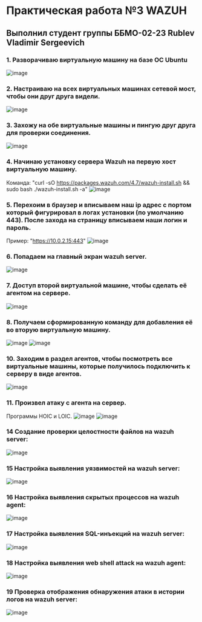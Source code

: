# Практическая работа №3 WAZUH
## Выполнил студент группы ББМО-02-23 Rublev Vladimir Sergeevich

### 1. Разворачиваю виртуальную машину на базе ОС Ubuntu
![image](https://github.com/vladimirrublev/sssl3/blob/main/screenshot/1.jpeg)

### 2. Настраиваю на всех виртуальных машинах сетевой мост, чтобы они друг друга видели. 
![image](https://github.com/vladimirrublev/sssl3/blob/main/screenshot/2.jpeg)

### 3. Захожу на обе виртуальные машины и пингую друг друга для проверки соединения.  
![image](https://github.com/vladimirrublev/sssl3/blob/main/screenshot/3.jpg)

### 4. Начинаю установку сервера Wazuh на первую хост виртуальную машину.
Команда: "curl -sO https://packages.wazuh.com/4.7/wazuh-install.sh && sudo bash ./wazuh-install.sh -a"
![image](https://github.com/vladimirrublev/sssl3/blob/main/screenshot/4.jpg)

### 5. Перехоим в браузер и вписываем наш ip адрес с портом который фигурировал в логах установки (по умолчанию 443). После захода на страницу вписываем наши логин и пароль. 
Пример: "https://10.0.2.15:443"
![image](https://github.com/vladimirrublev/sssl3/blob/main/screenshot/6.png)

### 6. Попадаем на главный экран wazuh server.
![image](https://github.com/vladimirrublev/sssl3/blob/main/screenshot/7.png)

### 7. Доступ второй виртуальной машине, чтобы сделать её агентом на сервере. 
![image](https://github.com/vladimirrublev/sssl3/blob/main/screenshot/8.png)

### 8. Получаем сформированную команду для добавления её во вторую виртуальную машину. 
![image](https://github.com/vladimirrublev/sssl3/blob/main/screenshot/99.png)
![image](https://github.com/vladimirrublev/sssl3/blob/main/screenshot/9.jpg)

### 10. Заходим в раздел агентов, чтобы посмотреть все виртуальные машины, которые получилось подключить к серверу в виде агентов.
![image](https://github.com/vladimirrublev/sssl3/blob/main/screenshot/10.png)

### 11. Произвел атаку с агента на сервер. 
Программы HOIC и LOIC. 
![image](https://github.com/vladimirrublev/sssl3/blob/main/screenshot/11.png)
![image](https://github.com/vladimirrublev/sssl3/blob/main/screenshot/11%201.png)

### 14 Создание проверки целостности файлов на wazuh server:

![image](https://github.com/vladimirrublev/sssl3/blob/main/screenshot/14.jpg)

### 15 Настройка выявления уязвимостей на wazuh server:

![image](https://github.com/vladimirrublev/sssl3/blob/main/screenshot/15.png)

### 16 Настройка выявления скрытых процессов на wazuh agent:

![image](https://github.com/vladimirrublev/sssl3/blob/main/screenshot/16.png)

### 17 Настройка выявления SQL-инъекций на wazuh server:

![image](https://github.com/vladimirrublev/sssl3/blob/main/screenshot/17.png)

### 18 Настройка выявления web shell attack на wazuh agent:

![image](https://github.com/vladimirrublev/sssl3/blob/main/screenshot/18.png)

### 19 Проверка отображения обнаружения атаки в истории логов на wazuh server:

![image](https://github.com/vladimirrublev/sssl3/blob/main/screenshot/19.png)
